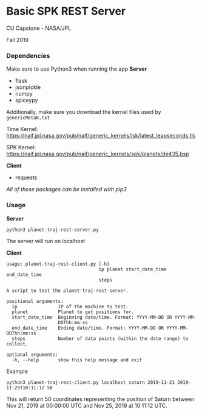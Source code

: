# Basic SPK REST Server

CU Capstone - NASA/JPL

Fall 2019

### Dependencies

Make sure to use Python3 when running the app
**Server**
  - flask
  - jsonpickle
  - numpy
  - spiceypy

Additionally, make sure you download the kernel files used by `genericMetaK.txt`

Time Kernel: https://naif.jpl.nasa.gov/pub/naif/generic_kernels/lsk/latest_leapseconds.tls

SPK Kernel: https://naif.jpl.nasa.gov/pub/naif/generic_kernels/spk/planets/de435.bsp

**Client**
  - requests

_All of these packages can be installed with pip3_

### Usage

**Server**

    python3 planet-traj-rest-server.py
    
The server will run on localhost

**Client**

    usage: planet-traj-rest-client.py [-h]
                                      ip planet start_date_time end_date_time
                                      steps
    
    A script to test the planet-traj-rest-server.
    
    positional arguments:
      ip               IP of the machine to test.
      planet           Planet to get positions for.
      start_date_time  Beginning date/time. Format: YYYY-MM-DD OR YYYY-MM-
                       DDThh:mm:ss
      end_date_time    Ending date/time. Format: YYYY-MM-DD OR YYYY-MM-DDThh:mm:ss
      steps            Number of data points (within the date range) to collect.
    
    optional arguments:
      -h, --help       show this help message and exit

Example

    python3 planet-traj-rest-client.py localhost saturn 2019-11-21 2019-11-25T10:11:12 50
    
This will return 50 coordinates representing the position of Saturn between Nov 21, 2019 at 00:00:00 UTC and Nov 25, 2019 at 10:11:12 UTC.
